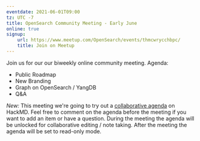```yaml
---
eventdate: 2021-06-01T09:00
tz: UTC -7
title: OpenSearch Community Meeting - Early June
online: true
signup:
    url: https://www.meetup.com/OpenSearch/events/thmcwrycchbpc/
    title: Join on Meetup
---
```


Join us for our our biweekly online community meeting. Agenda:

- Public Roadmap
- New Branding
- Graph on OpenSearch / YangDB
- Q&A

*New:* This meeting we're going to try out a [collaborative agenda](https://hackmd.io/Zy7LxPvOSUe1s3A9cjw4EQ#) on HackMD. Feel free to comment on the agenda before the meeting if you want to add an item or have a question. During the meeting the agenda will be unlocked for collaborative editing / note taking. After the meeting the agenda will be set to read-only mode.
 